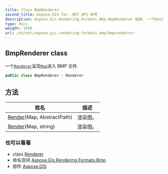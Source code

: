 ```yaml
---
title: Class BmpRenderer
second_title: Aspose.GIS for .NET API 参考
description: Aspose.Gis.Rendering.Formats.Bmp.BmpRenderer 班级. 一个Renderer呈现Map进入 BMP 文件.
type: docs
weight: 1560
url: /zh/net/aspose.gis.rendering.formats.bmp/bmprenderer/
---
```

## BmpRenderer class

一个[`Renderer`](../../aspose.gis.rendering/renderer/)呈现[`Map`](../../aspose.gis.rendering/map/)进入 BMP 文件.

```csharp
public class BmpRenderer : Renderer
```

## 方法

| 姓名 | 描述 |
| --- | --- |
| [Render](../../aspose.gis.rendering/renderer/render/)(Map, AbstractPath) | 渲染图。 |
| [Render](../../aspose.gis.rendering/renderer/render/)(Map, string) | 渲染图。 |

### 也可以看看

* class [Renderer](../../aspose.gis.rendering/renderer/)
* 命名空间 [Aspose.Gis.Rendering.Formats.Bmp](../../aspose.gis.rendering.formats.bmp/)
* 部件 [Aspose.GIS](../../)


